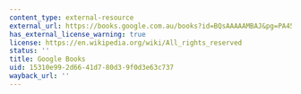 ```yaml
---
content_type: external-resource
external_url: https://books.google.com.au/books?id=BQsAAAAAMBAJ&pg=PA45&lpg=PA45&dq=the+us+antinuclear+movement+1979+bulletin&source=bl&ots=OtTqqzw26T&sig=GfdvhWijgsDFEP-k8z2UPK-zLXE&hl=en&ei=99N3TeTrFISgvQPnjo3LBQ&sa=X&oi=book_result&ct=result&resnum=1&ved=0CBoQ6AEwAA#v=onepage&q&f=false
has_external_license_warning: true
license: https://en.wikipedia.org/wiki/All_rights_reserved
status: ''
title: Google Books
uid: 15310e99-2d66-41d7-80d3-9f0d3e63c737
wayback_url: ''
---
```

